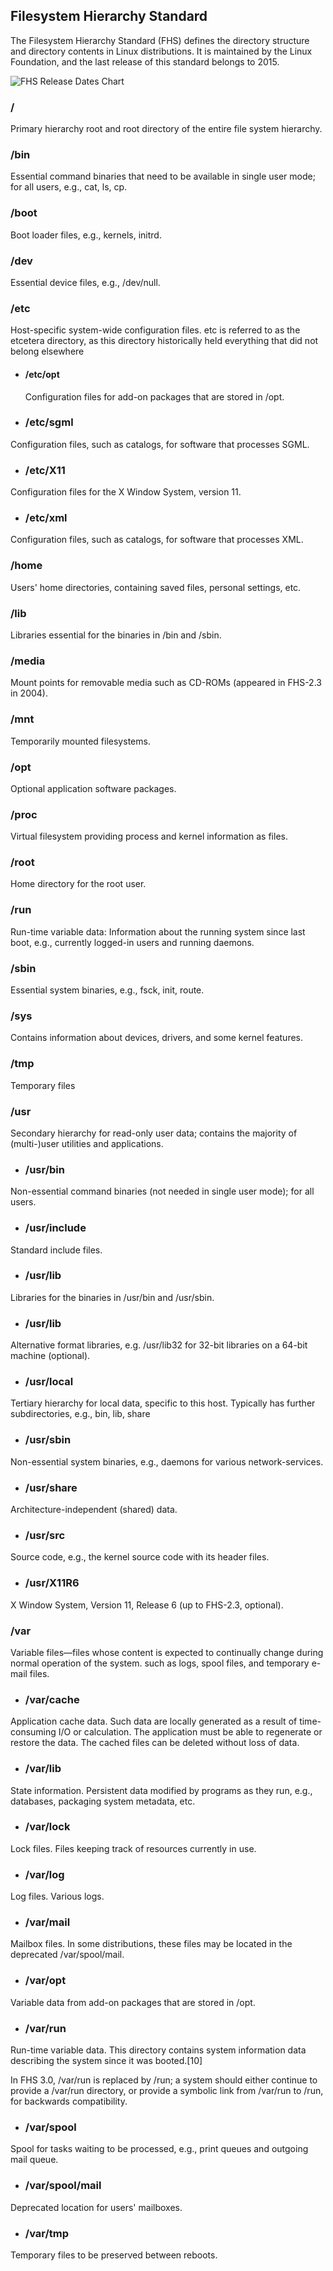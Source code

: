 ## Filesystem Hierarchy Standard

The Filesystem Hierarchy Standard (FHS) defines the directory structure and directory contents in Linux distributions. It is maintained by the Linux Foundation, and the last release of this standard belongs to 2015.

![FHS Release Dates Chart](https://github.com/AlirezaAZ/Linux-Tutorial/blob/master/basic-commands/1/chart.png)

### /
Primary hierarchy root and root directory of the entire file system hierarchy.

### /bin
Essential command binaries that need to be available in single user mode;
for all users, e.g., cat, ls, cp.

### /boot
Boot loader files, e.g., kernels, initrd.

### /dev
Essential device files, e.g., /dev/null.

### /etc
Host-specific system-wide configuration files.
etc is referred to as the etcetera directory, as this directory historically held everything that did not belong elsewhere
  * #### /etc/opt
    Configuration files for add-on packages that are stored in /opt.

  * ### /etc/sgml
  Configuration files, such as catalogs, for software that processes SGML.
  * ### /etc/X11
  Configuration files for the X Window System, version 11.
  * ### /etc/xml
  Configuration files, such as catalogs, for software that processes XML.



### /home
Users' home directories, containing saved files, personal settings, etc.

### /lib
Libraries essential for the binaries in /bin and /sbin.

### /media
Mount points for removable media such as CD-ROMs (appeared in FHS-2.3 in 2004).

### /mnt
Temporarily mounted filesystems.

### /opt
Optional application software packages.

### /proc
Virtual filesystem providing process and kernel information as files.

### /root
Home directory for the root user.

### /run
Run-time variable data: Information about the running system since last boot,
e.g., currently logged-in users and running daemons.
### /sbin
Essential system binaries, e.g., fsck, init, route.

### /sys
Contains information about devices, drivers, and some kernel features.

### /tmp
Temporary files

### /usr
Secondary hierarchy for read-only user data; contains the majority of (multi-)user utilities and applications.

  * ### /usr/bin

  Non-essential command binaries (not needed in single user mode); for all users.

  * ### /usr/include
  Standard include files.
  * ### /usr/lib
  Libraries for the binaries in /usr/bin and /usr/sbin.
  * ### /usr/lib<qual>

  Alternative format libraries, e.g. /usr/lib32 for 32-bit libraries on a 64-bit machine (optional).

  * ### /usr/local

  Tertiary hierarchy for local data, specific to this host. Typically has further subdirectories, e.g., bin, lib, share
  * ### /usr/sbin

  Non-essential system binaries, e.g., daemons for various network-services.

  * ### /usr/share
  Architecture-independent (shared) data.
  * ### /usr/src

  Source code, e.g., the kernel source code with its header files.

  * ### /usr/X11R6

  X Window System, Version 11, Release 6 (up to FHS-2.3, optional).



### /var
Variable files—files whose content is expected to continually change during normal operation of the system.
such as logs, spool files, and temporary e-mail files.

  * ### /var/cache

  Application cache data. Such data are locally generated as a result of time-consuming I/O or calculation. The application must be able to regenerate or restore the data. The cached files can be deleted without loss of data.

  * ### /var/lib

  State information. Persistent data modified by programs as they run, e.g., databases, packaging system metadata, etc.

  * ### /var/lock

  Lock files. Files keeping track of resources currently in use.

  * ### /var/log

  Log files. Various logs.

  * ### /var/mail

  Mailbox files. In some distributions, these files may be located in the deprecated /var/spool/mail.

  * ### /var/opt
  Variable data from add-on packages that are stored in /opt.
  * ### /var/run
  Run-time variable data. This directory contains system information data describing the system since it was booted.[10]

  In FHS 3.0, /var/run is replaced by /run; a system should either continue to provide a /var/run directory, or provide a symbolic link from /var/run to /run, for backwards compatibility.

  * ### /var/spool

  Spool for tasks waiting to be processed, e.g., print queues and outgoing mail queue.

  * ### /var/spool/mail
  Deprecated location for users' mailboxes.
  * ### /var/tmp

  Temporary files to be preserved between reboots.

